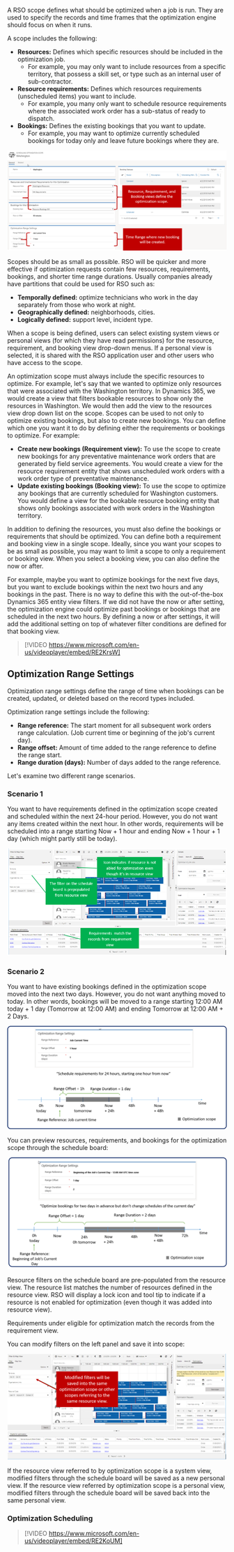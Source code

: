 A RSO scope defines what should be optimized when a job is run. They are used to specify the records and time frames that the optimization engine should focus on when it runs.

A scope includes the following:

-   **Resources:** Defines which specific resources should be included in the optimization job.
    -   For example, you may only want to include resources from a specific territory, that possess a skill set, or type such as an internal user of sub-contractor.
-   **Resource requirements:** Defines which resources requirements (unscheduled items) you want to include.
    -   For example, you many only want to schedule resource requirements where the associated work order has a sub-status of ready to dispatch.
-   **Bookings:** Defines the existing bookings that you want to update.
    -   For example, you may want to optimize currently scheduled bookings for today only and leave future bookings where they are.

![Resources](../media/rso-unit-4-1.png)

Scopes should be as small as possible. RSO will be quicker and more effective if optimization requests contain few resources, requirements, bookings, and shorter time range durations. Usually companies already have partitions that could be used for RSO such as:

-   **Temporally defined:** optimize technicians who work in the day separately from those who work at night.
-   **Geographically defined:** neighborhoods, cities.
-   **Logically defined:** support level, incident type.

When a scope is being defined, users can select existing system views or personal views (for which they have read permissions) for the resource, requirement, and booking view drop-down menus. If a personal view is selected, it is shared with the RSO application user and other users who have access to the scope.

An optimization scope must always include the specific resources to optimize. For example, let's say that we wanted to optimize only resources that were associated with the Washington territory. In Dynamics 365, we would create a view that filters bookable resources to show only the resources in Washington. We would then add the view to the resources view drop down list on the scope. Scopes can be used to not only to optimize existing bookings, but also to create new bookings. You can define which one you want it to do by defining either the requirements or bookings to optimize. For example:

-   **Create new bookings (Requirement view):** To use the scope to create new bookings for any preventative maintenance work orders that are generated by field service agreements. You would create a view for the resource requirement entity that shows unscheduled work orders with a work order type of preventative maintenance.
-   **Update existing bookings (Booking view):** To use the scope to optimize any bookings that are currently scheduled for Washington customers. You would define a view for the bookable resource booking entity that shows only bookings associated with work orders in the Washington territory.

In addition to defining the resources, you must also define the bookings or requirements that should be optimized. You can define both a requirement and booking view in a single scope. Ideally, since you want
your scopes to be as small as possible, you may want to limit a scope to only a requirement or booking view. When you select a booking view, you can also define the now or after.

For example, maybe you want to optimize bookings for the next five days, but you want to exclude bookings within the next two hours and any bookings in the past. There is no way to define this with the out-of-the-box Dynamics 365 entity view filters. If we did not have the now or after setting, the optimization engine could optimize past bookings or bookings that are scheduled in the next two hours. By defining a now or after settings, it will add the additional setting on top of whatever filter conditions are defined for that booking view.

> [!VIDEO https://www.microsoft.com/en-us/videoplayer/embed/RE2KrsW]

## Optimization Range Settings

Optimization range settings define the range of time when bookings can
be created, updated, or deleted based on the record types included.

Optimization range settings include the following:

-   **Range reference:** The start moment for all subsequent work orders range calculation. (Job current time or beginning of the job's current day).
-   **Range offset:** Amount of time added to the range reference to define the range start.
-   **Range duration (days):** Number of days added to the range reference.

Let's examine two different range scenarios.

### Scenario 1

You want to have requirements defined in the optimization scope created and scheduled within the next 24-hour period. However, you do not want any items created within the next hour. In other words, requirements
will be scheduled into a range starting Now + 1 hour and ending Now + 1 hour + 1 day (which might partly still be today).

![Scheduling optimization scope](../media/rso-unit-4-2.png)

### Scenario 2

You want to have existing bookings defined in the optimization scope moved into the next two days. However, you do not want anything moved to today. In other words, bookings will be moved to a range starting 12:00 AM today + 1 day (Tomorrow at 12:00 AM) and ending Tomorrow at 12:00 AM + 2 Days.


![optimization navigation](../media/rso-unit-4-3.png)

You can preview resources, requirements, and bookings for the optimization scope through the schedule board:

![optimization range settings](../media/rso-unit-4-4.png)

Resource filters on the schedule board are pre-populated from the resource view. The resource list matches the number of resources defined in the resource view. RSO will display a lock icon and tool tip to indicate if a resource is not enabled for optimization (even though it was added into resource view).

Requirements under eligible for optimization match the records from the requirement view.

You can modify filters on the left panel and save it into scope:

![Range Duration](../media/rso-unit-4-5.png)

If the resource view referred to by optimization scope is a system view, modified filters through the schedule board will be saved as a new personal view. If the resource view referred by optimization scope is a personal view, modified filters through the schedule board will be saved back into the same personal view.

### Optimization Scheduling

> [!VIDEO https://www.microsoft.com/en-us/videoplayer/embed/RE2KoUM]
